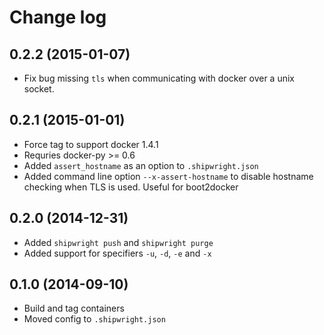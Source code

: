 Change log
==========

0.2.2 (2015-01-07)
------------------

 - Fix bug missing `tls` when communicating with docker over a unix socket.


0.2.1 (2015-01-01)
------------------

 - Force tag to support docker 1.4.1
 - Requries docker-py >= 0.6 
 - Added `assert_hostname` as an option to `.shipwright.json`
 - Added command line option `--x-assert-hostname` to disable hostname
   checking when TLS is used. Useful for boot2docker


0.2.0 (2014-12-31)
------------------

 - Added `shipwright push` and `shipwright purge`
 - Added support for specifiers `-u`, `-d`, `-e` and `-x`


0.1.0 (2014-09-10)
------------------

 - Build and tag containers
 - Moved config to `.shipwright.json`
